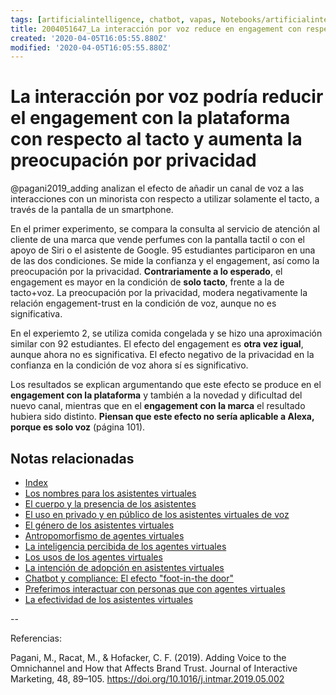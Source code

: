 ```yaml
---
tags: [artificialintelligence, chatbot, vapas, Notebooks/artificialintelligence, virtualagents, voice]
title: 2004051647_La interacción por voz reduce en engagement con respecto al tacto y aumenta la preocupación por privacidad
created: '2020-04-05T16:05:55.880Z'
modified: '2020-04-05T16:05:55.880Z'
---
```


# La interacción por voz podría reducir el engagement con la plataforma con respecto al tacto y aumenta la preocupación por privacidad

@pagani2019_adding analizan el efecto de añadir un canal de voz a las interacciones con un minorista con respecto a utilizar solamente el tacto,  a través de la pantalla de un smartphone.

En el primer experimento, se compara la consulta al servicio de atención al cliente de una marca que vende perfumes con la pantalla tactil o con el apoyo de Siri o el asistente de Google. 95 estudiantes participaron en una de las dos condiciones. Se mide la confianza y el engagement, así como la preocupación por la privacidad. **Contrariamente a lo esperado**, el engagement es mayor en la condición de **solo tacto**, frente a la de tacto+voz. La preocupación por la privacidad, modera negativamente la relación engagement-trust en la condición de voz, aunque no es significativa.

En el experiemto 2, se utiliza comida congelada y se hizo una aproximación similar con 92 estudiantes. El efecto del engagement es **otra vez igual**, aunque ahora no es significativa. El efecto negativo de la privacidad en la confianza en la condición de voz ahora sí es significativo.

Los resultados se explican argumentando que este efecto se produce en el **engagement con la plataforma** y también a la novedad y dificultad del nuevo canal, mientras que en el **engagement con la marca** el resultado hubiera sido distinto. **Piensan que este efecto no sería aplicable a Alexa, porque es solo voz** (página 101).

## Notas relacionadas

- [Index](_2003101705_index.md)
- [Los nombres para los asistentes virtuales](2004030718_nombresasistentesvirtuales.md)
- [El cuerpo y la presencia de los asistentes](2004040921_cuerpo_presencia_fisica_asistentes_virtuales.md)
- [El uso en privado y en público de los asistentes virtuales de voz](2004070858_uso_privado_publico_asistentes.md)
- [El género de los asistentes virtuales](2004051710_genero_asistentes_virtuales.md)
- [Antropomorfismo de agentes virtuales](2004060734_antropomorfismo_vapas.md)
- [La inteligencia percibida de los agentes virtuales](2004060750_inteligencia_percibida_agentes_virtuales.md)
- [Los usos de los agentes virtuales](2004060821_usos_virtual_agents_sistemas_duales.md)
- [La intención de adopción en asistentes virtuales](2004060832_intencion_adopcion_agente_virtual.md)
- [Chatbot y compliance: El efecto "foot-in-the door"](2003241149_chatbots_footinthedoor_y_compliance.md)
- [Preferimos interactuar con personas que con agentes virtuales](2004041604_preferimos_comprar_personas_chatbot.md)
- [La efectividad de los asistentes virtuales](2004041632_efectividad_chatbots.md)

--

Referencias:

Pagani, M., Racat, M., & Hofacker, C. F. (2019). Adding Voice to the Omnichannel and How that Affects Brand Trust. Journal of Interactive Marketing, 48, 89–105. https://doi.org/10.1016/j.intmar.2019.05.002